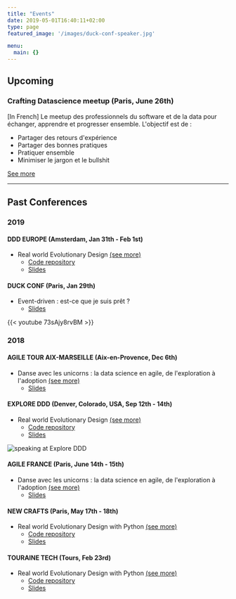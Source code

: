 ```yaml
---
title: "Events"
date: 2019-05-01T16:40:11+02:00
type: page
featured_image: '/images/duck-conf-speaker.jpg'

menu:
  main: {}
---
```


## Upcoming

### Crafting Datascience meetup (Paris, June 26th)

[In French] Le meetup des professionnels du software et de la data pour échanger, apprendre et progresser ensemble. L'objectif est de :

- Partager des retours d'expérience
- Partager des bonnes pratiques
- Pratiquer ensemble
- Minimiser le jargon et le bullshit

[See more](https://www.meetup.com/fr-FR/crafting-datascience)

-------

## Past Conferences

### 2019

#### DDD EUROPE (Amsterdam, Jan 31th - Feb 1st)

- Real world Evolutionary Design [(see more)](https://dddeurope.com/2019/speakers/wassel-alazhar)
  - [Code repository](https://github.com/jcraftsman/evolutionary-design-workshop)
  - [Slides](https://speakerdeck.com/jcraftsman/real-world-evolutionary-design)

#### DUCK CONF (Paris, Jan 29th)

- Event-driven : est-ce que je suis prêt ?
  - [Slides](https://speakerdeck.com/jcraftsman/event-driven-est-ce-que-je-suis-pret)

{{< youtube 73sAjy8rvBM >}}

### 2018

#### AGILE TOUR AIX-MARSEILLE (Aix-en-Provence, Dec 6th)

- Danse avec les unicorns : la data science en agile, de l'exploration à l'adoption [(see more)](http://atmrs.esprit-agile.com/conferences/#20)
  - [Slides](https://speakerdeck.com/jcraftsman/danse-avec-les-unicorns-la-data-science-en-agile-de-lexploration-a-ladoption)

#### EXPLORE DDD (Denver, Colorado, USA, Sep 12th - 14th)

- Real world Evolutionary Design [(see more)](http://exploreddd.com/speakers/wassel-alazhar.html)
  - [Code repository](https://github.com/jcraftsman/evolutionary-design-workshop)
  - [Slides](https://speakerdeck.com/jcraftsman/real-world-evolutionary-design)

![speaking at Explore DDD](/images/exploreddd-speaker.jpg)

#### AGILE FRANCE (Paris, June 14th - 15th)

- Danse avec les unicorns : la data science en agile, de l'exploration à l'adoption [(see more)](https://joind.in/talk/60958)
  - [Slides](https://speakerdeck.com/jcraftsman/agile-france-danse-avec-les-unicorns-la-data-science-en-agile-de-lexploration-a-ladoption)

#### NEW CRAFTS (Paris, May 17th - 18th)

- Real world Evolutionary Design with Python [(see more)](https://ncrafts.io/speaker/wasselovski)
  - [Code repository](https://github.com/jcraftsman/evolutionary-design-workshop)
  - [Slides](https://slides.com/wasselalazhar/real-world-evolutionary-design-with-python-newcrafts)

#### TOURAINE TECH (Tours, Feb 23rd)

- Real world Evolutionary Design with Python [(see more)](https://touraine.tech/agenda.html#3046)
  - [Code repository](https://github.com/jcraftsman/evolutionary-design-workshop)
  - [Slides](http://slides.com/wasselalazhar/real-world-evolutionary-design-with-python)